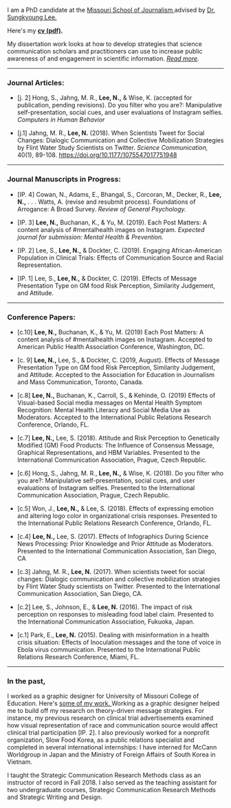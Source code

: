 I am a PhD candidate at the <a href="https://journalism.missouri.edu/">Missouri School of Journalism </a> advised by <a href="https://journalism.missouri.edu/staff/sungkyoung-lee/">Dr. Sungkyoung Lee. </a>

Here's my **[cv (pdf)](./Lee_CV_062519.pdf).**  

My dissertation work looks at how to develop strategies that science communication scholars and practitioners can use to increase public awareness of and engagement in scientific information. _[Read more](./dissertation.md)._

* * *

### Journal Articles:

*   [j. 2] Hong, S., Jahng, M. R., **Lee, N.,** & Wise, K. (accepted for publication, pending revisions). Do you filter who you are?: Manipulative self-presentation, social cues, and user evaluations of Instagram selfies. _Computers in Human Behavior_

*   [j.1] Jahng, M. R., **Lee, N.** (2018). When Scientists Tweet for Social Changes: Dialogic Communication and Collective Mobilization Strategies by Flint Water Study Scientists on Twitter. _Science Communication,_ 40(1), 89-108. <a href=" https://doi.org/10.1177/1075547017751948"> https://doi.org/10.1177/1075547017751948 </a>  

* * *

### Journal Manuscripts in Progress:

*   [IP. 4] Cowan, N., Adams, E., Bhangal, S., Corcoran, M., Decker, R., **Lee, N.,** . . . Watts, A. (revise and resubmit process). Foundations of Arrogance: A Broad Survey. _Review of General Psychology._ 

*   [IP. 3] **Lee, N.,** Buchanan, K., & Yu, M. (2019). Each Post Matters: A content analysis of #mentalhealth images on Instagram. _Expected journal for submission: Mental Health & Prevention._

*   [IP. 2] Lee, S., **Lee, N.,** & Dockter, C. (2019). Engaging African-American Population in Clinical Trials: Effects of Communication Source and Racial Representation. 

*   [IP. 1] Lee, S., **Lee, N.,** & Dockter, C. (2019). Effects of Message Presentation Type on GM food Risk Perception, Similarity Judgement, and Attitude. 

* * *

### Conference Papers:

*   [c.10] **Lee, N.,** Buchanan, K., & Yu, M. (2019) Each Post Matters: A content analysis of #mentalhealth images on Instagram. Accepted to American Public Health Association Conference, Washington, DC. 

*   [c. 9] **Lee, N.,** Lee, S., & Dockter, C. (2019, August). Effects of Message Presentation Type on GM food Risk Perception, Similarity Judgement, and Attitude. Accepted to the Association for Education in Journalism and Mass Communication, Toronto, Canada. 

*   [c.8] **Lee, N.,** Buchanan, K., Carroll, S., & Kehinde, O. (2019) Effects of Visual-based Social media messages on Mental Health Symptom Recognition: Mental Health Literacy and Social Media Use as Moderators. Accepted to the International Public Relations Research Conference, Orlando, FL. 

*   [c.7] **Lee, N.,** Lee, S. (2018). Attitude and Risk Perception to Genetically Modified (GM) Food Products: The Influence of Consensus Message, Graphical Representations, and HBM Variables. Presented to the International Communication Association, Prague, Czech Republic. 

*   [c.6] Hong, S., Jahng, M. R., **Lee, N.,** & Wise, K. (2018). Do you filter who you are?: Manipulative self-presentation, social cues, and user evaluations of Instagram selfies. Presented to the International Communication Association, Prague, Czech Republic. 

*   [c.5] Won, J., **Lee, N.,** & Lee, S. (2018). Effects of expressing emotion and altering logo color in organizational crisis responses. Presented to the International Public Relations Research Conference, Orlando, FL. 

*   [c.4] **Lee, N.,** Lee, S. (2017). Effects of Infographics During Science News Processing: Prior Knowledge and Prior Attitude as Moderators. Presented to the International Communication Association, San Diego, CA 

*   [c.3] Jahng, M. R., **Lee, N.** (2017). When scientists tweet for social changes: Dialogic communication and collective mobilization strategies by Flint Water Study scientists on Twitter. Presented to the International Communication Association, San Diego, CA. 

*   [c.2] Lee, S., Johnson, E., & **Lee, N.** (2016). The impact of risk perception on responses to misleading food label claim. Presented to the International Communication Association, Fukuoka, Japan. 

*   [c.1] Park, E., **Lee, N.** (2015). Dealing with misinformation in a health crisis situation: Effects of Inoculation messages and the tone of voice in Ebola virus communication. Presented to the International Public Relations Research Conference, Miami, FL.

* * * 

### In the past,

I worked as a graphic designer for University of Missouri College of Education. Here's <a href="https://namyeon.github.io/work.md">some of my work. </a> Working as a graphic designer helped me to build off my research on theory-driven message strategies. For instance, my previous research on clinical trial advertisements examined how visual representation of race and communication source would affect clinical trial participation [IP. 2]. I also previously worked for a nonprofit organization, Slow Food Korea, as a public relations specialist and completed in several international internships: I have interned for McCann Worldgroup in Japan and the Ministry of Foreign Affairs of South Korea in Vietnam. 

I taught the Strategic Communication Research Methods class as an instructor of record in Fall 2018.  I also served as the teaching assistant for two undergraduate courses, Strategic Communication Research Methods and Strategic Writing and Design.  

<br>
<br>
